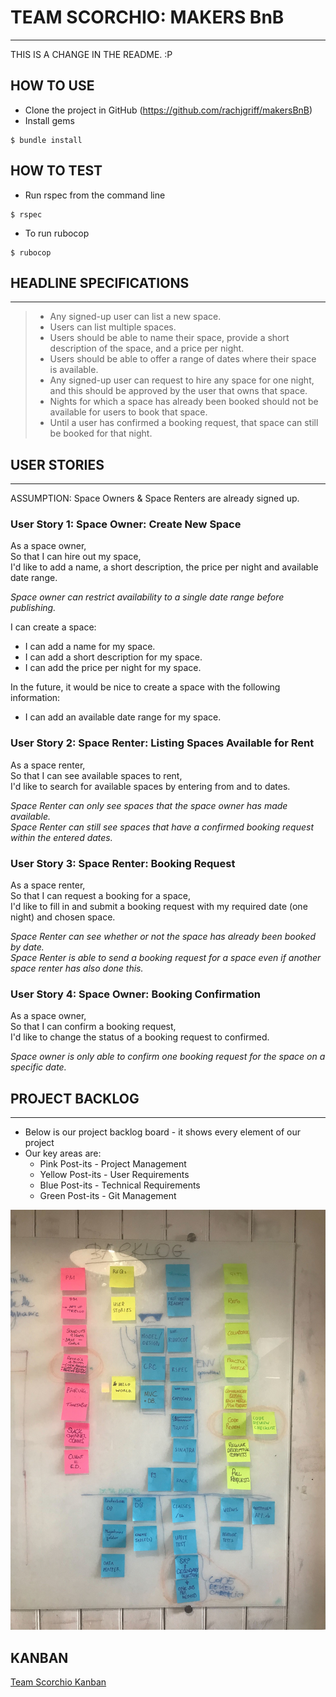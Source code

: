 # TEAM SCORCHIO: MAKERS BnB
----------
THIS IS A CHANGE IN THE README.
:P
## HOW TO USE

* Clone the project in GitHub (https://github.com/rachjgriff/makersBnB)
* Install gems

```console
$ bundle install
```

## HOW TO TEST

* Run rspec from the command line
```
$ rspec
```

* To run rubocop
```
$ rubocop
```

## HEADLINE SPECIFICATIONS
----------

>* Any signed-up user can list a new space.  
>* Users can list multiple spaces.  
>* Users should be able to name their space, provide a short description of the space, and a price per night.  
>* Users should be able to offer a range of dates where their space is available.  
>* Any signed-up user can request to hire any space for one night, and this should be approved by the user that owns that space.  
>* Nights for which a space has already been booked should not be available for users to book that space.
>* Until a user has confirmed a booking request, that space can still be booked for that night.

## USER STORIES
----------

ASSUMPTION: Space Owners & Space Renters are already signed up.

### User Story 1: Space Owner: Create New Space

As a space owner,  
So that I can hire out my space,  
I'd like to add a name, a short description, the price per night and available date range.  

*Space owner can restrict availability to a single date range before publishing.*

I can create a space:
* I can add a name for my space.
* I can add a short description for my space.
* I can add the price per night for my space.

In the future, it would be nice to create a space with the following information:
* I can add an available date range for my space.

### User Story 2: Space Renter: Listing Spaces Available for Rent

As a space renter,  
So that I can see available spaces to rent,  
I'd like to search for available spaces by entering from and to dates.  

*Space Renter can only see spaces that the space owner has made available.*  
*Space Renter can still see spaces that have a confirmed booking request within the entered dates.*

### User Story 3: Space Renter: Booking Request

As a space renter,  
So that I can request a booking for a space,  
I'd like to fill in and submit a booking request with my required date (one night) and chosen space.  

*Space Renter can see whether or not the space has already been booked by date.*  
*Space Renter is able to send a booking request for a space even if another space renter has also done this.*

### User Story 4: Space Owner: Booking Confirmation

As a space owner,  
So that I can confirm a booking request,  
I'd like to change the status of a booking request to confirmed.  

*Space owner is only able to confirm one booking request for the space on a specific date.*

## PROJECT BACKLOG
----------

* Below is our project backlog board - it shows every element of our project
* Our key areas are:
  * Pink Post-its - Project Management
  * Yellow Post-its - User Requirements
  * Blue Post-its - Technical Requirements
  * Green Post-its - Git Management

![Project Backlog](./images/project_backlog.jpg)

## KANBAN
[Team Scorchio Kanban](https://trello.com/invite/b/hBwe7g1w/cfa99aa38609768a8668ecfb506c6ef1/makersbnb)
